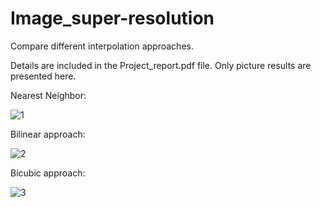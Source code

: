 # Image_super-resolution
Compare different interpolation approaches.

Details are included in the Project_report.pdf file. Only picture results are presented here.

Nearest Neighbor:

![1](https://user-images.githubusercontent.com/61577667/131971857-4641f846-cb7d-4481-b429-278c70edeaa2.jpg)

Bilinear approach:

![2](https://user-images.githubusercontent.com/61577667/131971896-fee0edd7-52aa-4d39-a4b7-c18875d4ef44.jpg)

Bicubic approach:

![3](https://user-images.githubusercontent.com/61577667/131971916-d765dc63-57c5-481a-b977-55b267a5b78a.jpg)

